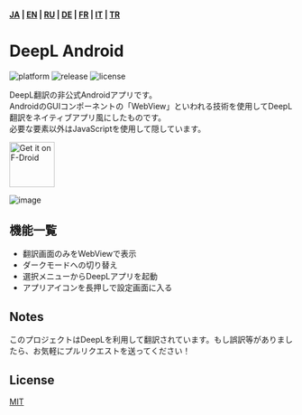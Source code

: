 ####  [JA](https://github.com/sakusaku3939/DeepLAndroid/blob/master/README_JA.md) | [EN](https://github.com/sakusaku3939/DeepLAndroid#readme) | [RU](https://github.com/sakusaku3939/DeepLAndroid/blob/master/README_RU.md) | [DE](https://github.com/sakusaku3939/DeepLAndroid/blob/master/README_DE.md) | [FR](https://github.com/sakusaku3939/DeepLAndroid/blob/master/README_FR.md) | [IT](https://github.com/sakusaku3939/DeepLAndroid/blob/master/README_IT.md) | [TR](https://github.com/sakusaku3939/DeepLAndroid/blob/master/README_TR.md)
# DeepL Android
![platform](https://img.shields.io/badge/platform-android-green) ![release](https://img.shields.io/github/v/release/sakusaku3939/DeepLAndroid.svg) ![license](https://img.shields.io/github/license/sakusaku3939/DeepLAndroid)  

DeepL翻訳の非公式Androidアプリです。  
AndroidのGUIコンポーネントの「WebView」といわれる技術を使用してDeepL翻訳をネイティブアプリ風にしたものです。  
必要な要素以外はJavaScriptを使用して隠しています。  

[<img src="https://fdroid.gitlab.io/artwork/badge/get-it-on.png"
    alt="Get it on F-Droid"
    height="80">](https://f-droid.org/packages/com.example.deeplviewer)

![image](https://user-images.githubusercontent.com/53967490/89320092-fe2fdf00-d6bb-11ea-97d6-84fd66f73395.png)

## 機能一覧
- 翻訳画面のみをWebViewで表示
- ダークモードへの切り替え
- 選択メニューからDeepLアプリを起動
- アプリアイコンを長押しで設定画面に入る

## Notes
このプロジェクトはDeepLを利用して翻訳されています。もし誤訳等がありましたら、お気軽にプルリクエストを送ってください！

## License
[MIT](https://github.com/sakusaku3939/DeepLAndroid/blob/master/LICENSE)
